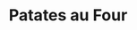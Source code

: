 ---
layout: recette
categories: [recettes]
hidden: true
lang: fr
sitemap: true
title: Patates au Four
type: sel
recettes:
  En Quartiers:
    yield: 2
    yieldType: personnes
    ingredients: 
      - nom: pommes de terre
        qte: 500
        unite: gr
        variable: true
      - nom: eau
        qte: 2
        unite: L
      - nom: sel
        qte: 25 
        unite: gr
      - nom: bicarbonate de soude
        qte: 4
        unite: gr
    etapes:
      - label: Pré-Cuisson
        details:
          - Faire bouillir l'eau avec le sel et le bicarbonate de soude
          - Couper les patates en quartiers
          - Cuire les patates 10 minutes
          - Égoutter
      - label: Cuisson
        emoji: 🔥
        details:
          - Badigeonner les patates d'huile
          - Ajouter des herbes / épices
          - Cuire à 200°C pendant 20 minutes
          - Retourner les patates
          - Continuer la cuisson pour 20 minutes
---
